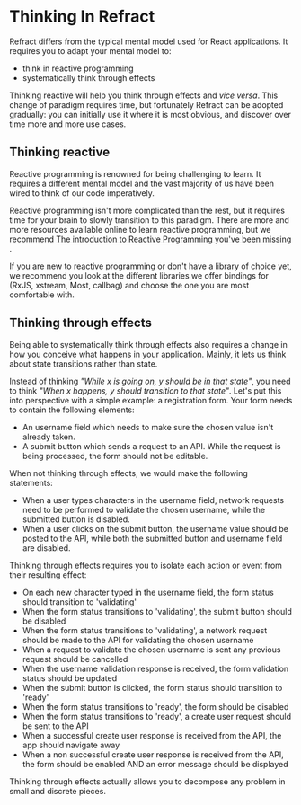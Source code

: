 # Thinking In Refract

Refract differs from the typical mental model used for React applications. It requires you to adapt your mental model to:

*   think in reactive programming
*   systematically think through effects

Thinking reactive will help you think through effects and _vice versa_. This change of paradigm requires time, but fortunately Refract can be adopted gradually: you can initially use it where it is most obvious, and discover over time more and more use cases.

## Thinking reactive

Reactive programming is renowned for being challenging to learn. It requires a different mental model and the vast majority of us have been wired to think of our code imperatively.

Reactive programming isn't more complicated than the rest, but it requires time for your brain to slowly transition to this paradigm. There are more and more resources available online to learn reactive programming, but we recommend [The introduction to Reactive Programming you've been missing
](https://gist.github.com/staltz/868e7e9bc2a7b8c1f754).

If you are new to reactive programming or don't have a library of choice yet, we recommend you look at the different libraries we offer bindings for (RxJS, xstream, Most, callbag) and choose the one you are most comfortable with.

## Thinking through effects

Being able to systematically think through effects also requires a change in how you conceive what happens in your application. Mainly, it lets us think about state transitions rather than state.

Instead of thinking _"While x is going on, y should be in that state"_, you need to think _"When x happens, y should transition to that state"_. Let's put this into perspective with a simple example: a registration form. Your form needs to contain the following elements:

*   An username field which needs to make sure the chosen value isn't already taken.
*   A submit button which sends a request to an API. While the request is being processed, the form should not be editable.

When not thinking through effects, we would make the following statements:

*   When a user types characters in the username field, network requests need to be performed to validate the chosen username, while the submitted button is disabled.
*   When a user clicks on the submit button, the username value should be posted to the API, while both the submitted button and username field are disabled.

Thinking through effects requires you to isolate each action or event from their resulting effect:

*   On each new character typed in the username field, the form status should transition to 'validating'
*   When the form status transitions to 'validating', the submit button should be disabled
*   When the form status transitions to 'validating', a network request should be made to the API for validating the chosen username
*   When a request to validate the chosen username is sent any previous request should be cancelled
*   When the username validation response is received, the form validation status should be updated
*   When the submit button is clicked, the form status should transition to 'ready'
*   When the form status transitions to 'ready', the form should be disabled
*   When the form status transitions to 'ready', a create user request should be sent to the API
*   When a successful create user response is received from the API, the app should navigate away
*   When a non successful create user response is received from the API, the form should be enabled AND an error message should be displayed

Thinking through effects actually allows you to decompose any problem in small and discrete pieces.
